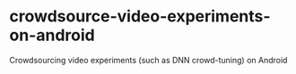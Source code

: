# crowdsource-video-experiments-on-android
Crowdsourcing video experiments (such as DNN crowd-tuning) on Android
